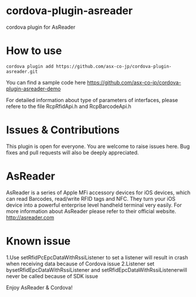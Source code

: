 # cordova-plugin-asreader
cordova plugin for AsReader
# How to use
    cordova plugin add https://github.com/asx-co-jp/cordova-plugin-asreader.git

You can find a sample code here
https://github.com/asx-co-jp/cordova-plugin-asreader-demo

For detailed information about type of parameters of interfaces, please refere to the file RcpRfidApi.h and RcpBarcodeApi.h

# Issues & Contributions
This plugin is open for everyone. You are welcome to raise issues here. Bug fixes and pull requests will also be deeply appreciated.

# AsReader
AsReader is a series of Apple MFi accessory devices for iOS devices, which can read Barcodes, read/write RFID tags and NFC.
They turn your iOS device into a powerful enterprise level handheld terminal very easily.
For more information about AsReader please refer to their official website.
http://asreader.com

# Known issue
1.Use setRfidPcEpcDataWithRssiListener to set a listener  will result in  crash when receiving data because of Cordova issue
2.Listener set bysetRfidEpcDataWithRssiListener and setRfidEpcDataWithRssiListenerwill never be called because of SDK issue

Enjoy AsReader & Cordova!


